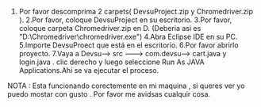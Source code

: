 1. Por favor descomprima 2 carpets( DevsuProject.zip   y Chromedriver.zip  ).
2.Por favor, coloque DevsuProject en su escritorio.
3.Por favor, coloque carpeta Chromedriver.zip  en D. (Deberia asi es "D:\\Chromedriver\\chromedriver.exe")
4.Abra Eclipse IDE en su PC.
5.Importe DevsuProect que está en el escritorio.
6.Por favor abrirlo proyecto.
7.Vaya a Devsu--> src ---> com.devsu--> cart.java y login.java .   clic derecho  y luego seleccione Run As  JAVA Applications.Ahi se va ejecutar el proceso. 


NOTA : Esta funcionando corectemente en mi maquina , si queres ver yo puedo mostar con gusto . Por favor me avidsas cualquir cosa. 
